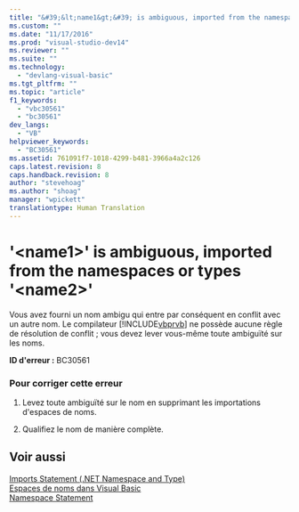 ```yaml
---
title: "&#39;&lt;name1&gt;&#39; is ambiguous, imported from the namespaces or types &#39;&lt;name2&gt;&#39; | Microsoft Docs"
ms.custom: ""
ms.date: "11/17/2016"
ms.prod: "visual-studio-dev14"
ms.reviewer: ""
ms.suite: ""
ms.technology: 
  - "devlang-visual-basic"
ms.tgt_pltfrm: ""
ms.topic: "article"
f1_keywords: 
  - "vbc30561"
  - "bc30561"
dev_langs: 
  - "VB"
helpviewer_keywords: 
  - "BC30561"
ms.assetid: 761091f7-1018-4299-b481-3966a4a2c126
caps.latest.revision: 8
caps.handback.revision: 8
author: "stevehoag"
ms.author: "shoag"
manager: "wpickett"
translationtype: Human Translation
---
```

# &#39;&lt;name1&gt;&#39; is ambiguous, imported from the namespaces or types &#39;&lt;name2&gt;&#39;
Vous avez fourni un nom ambigu qui entre par conséquent en conflit avec un autre nom.  Le compilateur [!INCLUDE[vbprvb](../../../csharp/programming-guide/concepts/linq/includes/vbprvb_md.md)] ne possède aucune règle de résolution de conflit ; vous devez lever vous\-même toute ambiguïté sur les noms.  
  
 **ID d'erreur :** BC30561  
  
### Pour corriger cette erreur  
  
1.  Levez toute ambiguïté sur le nom en supprimant les importations d'espaces de noms.  
  
2.  Qualifiez le nom de manière complète.  
  
## Voir aussi  
 [Imports Statement \(.NET Namespace and Type\)](../../../visual-basic/language-reference/statements/imports-statement-net-namespace-and-type.md)   
 [Espaces de noms dans Visual Basic](../../../visual-basic/programming-guide/program-structure/namespaces.md)   
 [Namespace Statement](../../../visual-basic/language-reference/statements/namespace-statement.md)